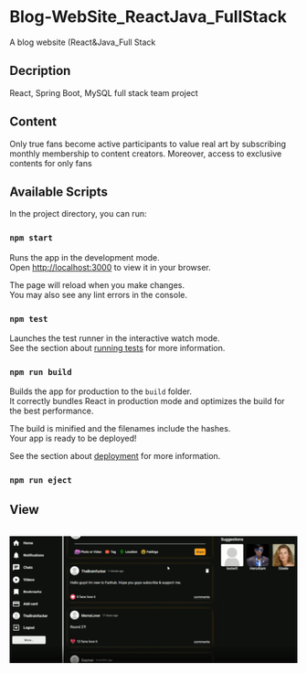 # Blog-WebSite_ReactJava_FullStack
 A blog website	(React&Java_Full Stack

 ## Decription
 
 React, Spring Boot, MySQL full stack team project
  
 ## Content
 
 Only true fans become active participants to value real art by subscribing monthly membership to content creators. Moreover, access to exclusive contents for only fans
 
 ## Available Scripts

In the project directory, you can run:

### `npm start`

Runs the app in the development mode.\
Open [http://localhost:3000](http://localhost:3000) to view it in your browser.

The page will reload when you make changes.\
You may also see any lint errors in the console.

### `npm test`

Launches the test runner in the interactive watch mode.\
See the section about [running tests](https://facebook.github.io/create-react-app/docs/running-tests) for more information.

### `npm run build`

Builds the app for production to the `build` folder.\
It correctly bundles React in production mode and optimizes the build for the best performance.

The build is minified and the filenames include the hashes.\
Your app is ready to be deployed!

See the section about [deployment](https://facebook.github.io/create-react-app/docs/deployment) for more information.

### `npm run eject`


 
 ## View

&emsp;&emsp;&emsp;&emsp;&emsp;&emsp;&emsp;&emsp;&emsp;&emsp;&emsp;&emsp;&emsp;&emsp;![spark](site.jpg)